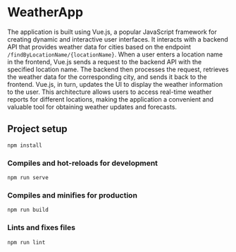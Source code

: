 # WeatherApp

The application is built using Vue.js, a popular JavaScript framework for creating dynamic and interactive user interfaces. It interacts with a backend API that provides weather data for cities based on the endpoint `/findByLocationName/{locationName}`. When a user enters a location name in the frontend, Vue.js sends a request to the backend API with the specified location name. The backend then processes the request, retrieves the weather data for the corresponding city, and sends it back to the frontend. Vue.js, in turn, updates the UI to display the weather information to the user. This architecture allows users to access real-time weather reports for different locations, making the application a convenient and valuable tool for obtaining weather updates and forecasts.

## Project setup
```
npm install
```

### Compiles and hot-reloads for development
```
npm run serve
```

### Compiles and minifies for production
```
npm run build
```

### Lints and fixes files
```
npm run lint
```

